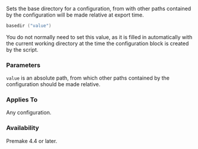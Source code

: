 Sets the base directory for a configuration, from with other paths contained by the configuration will be made relative at export time.

```lua
basedir ("value")
```

You do not normally need to set this value, as it is filled in automatically with the current working directory at the time the configuration block is created by the script.

### Parameters ###

`value` is an absolute path, from which other paths contained by the configuration should be made relative.

### Applies To ###

Any configuration.

### Availability ###

Premake 4.4 or later.
